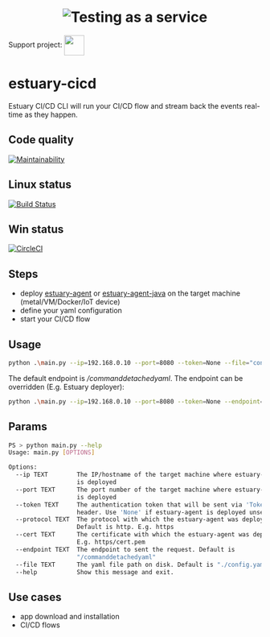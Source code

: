 <h1 align="center"><img src="./docs/images/banner_cli.png" alt="Testing as a service"></h1>  

Support project: <a href="https://paypal.me/catalindinuta?locale.x=en_US"><img src="https://lh3.googleusercontent.com/Y2_nyEd0zJftXnlhQrWoweEvAy4RzbpDah_65JGQDKo9zCcBxHVpajYgXWFZcXdKS_o=s180-rw" height="40" width="40" align="center"></a>    

# estuary-cicd
Estuary CI/CD CLI will run your CI/CD flow and stream back the events real-time as they happen.

## Code quality
[![Maintainability](https://api.codeclimate.com/v1/badges/315fdb698ad782505c96/maintainability)](https://codeclimate.com/repos/5f8b3da35a75ce3a01000c4c/maintainability)

## Linux status
[![Build Status](https://travis-ci.org/estuaryoss/estuary-cicd.svg?branch=master)](https://travis-ci.org/estuaryoss/estuary-cicd)

## Win status
[![CircleCI](https://circleci.com/gh/estuaryoss/estuary-cicd.svg?style=svg)](https://circleci.com/gh/estuaryoss/estuary-cicd)

## Steps
-  deploy [estuary-agent](https://github.com/dinuta/estuary-agent) or [estuary-agent-java](https://github.com/dinuta/estuary-agent-java)  on the target machine (metal/VM/Docker/IoT device)
-  define your yaml configuration 
-  start your CI/CD flow

## Usage
```bash
python .\main.py --ip=192.168.0.10 --port=8080 --token=None --file="config.yaml"
```

The default endpoint is */commanddetachedyaml*. The endpoint can be overridden (E.g. Estuary deployer):
```bash
python .\main.py --ip=192.168.0.10 --port=8080 --token=None --endpoint=/docker/command --file="config.yaml"
```

## Params
```bash
PS > python main.py --help
Usage: main.py [OPTIONS]

Options:
  --ip TEXT        The IP/hostname of the target machine where estuary-agent
                   is deployed
  --port TEXT      The port number of the target machine where estuary-agent
                   is deployed
  --token TEXT     The authentication token that will be sent via 'Token'
                   header. Use 'None' if estuary-agent is deployed unsecured
  --protocol TEXT  The protocol with which the estuary-agent was deployed.
                   Default is http. E.g. https
  --cert TEXT      The certificate with which the estuary-agent was deployed.
                   E.g. https/cert.pem
  --endpoint TEXT  The endpoint to sent the request. Default is
                   "/commanddetachedyaml"
  --file TEXT      The yaml file path on disk. Default is "./config.yaml"
  --help           Show this message and exit.

```

## Use cases
-  app download and installation
-  CI/CD flows
  
